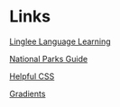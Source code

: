 # Links

[Linglee Language Learning](https://dribbble.com/shots/7052720-Linglee-Languages-learning-platform)

[National Parks Guide](https://dribbble.com/10Clouds/projects/4398173-Pocket-Guide-to-National-Parks-iOS)

[Helpful CSS](https://omatsuri.app/)

[Gradients](https://uigradients.com/#VisionsofGrandeur)

